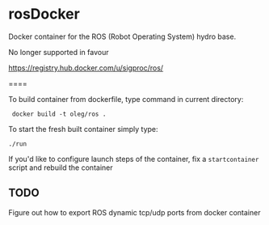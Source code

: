 rosDocker
=========

Docker container for the ROS (Robot Operating System) hydro base. 

No longer supported in favour

https://registry.hub.docker.com/u/sigproc/ros/

====

To build container from dockerfile, type command in current directory:

     docker build -t oleg/ros .

To start the fresh built container simply type:

    ./run 

If you'd like to configure launch steps of the container, fix a `startcontainer`
script and rebuild the container

TODO
---

Figure out how to export ROS dynamic tcp/udp ports from docker container
